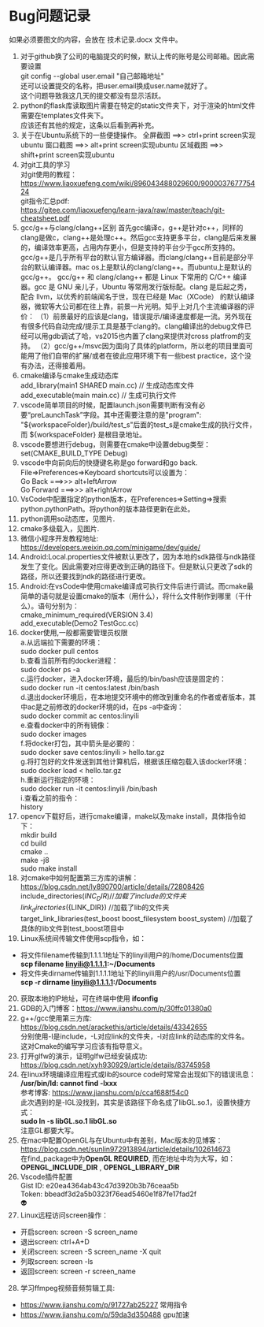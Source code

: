 # Bug问题记录
如果必须要图文的内容，会放在 技术记录.docx 文件中。

1. 对于github换了公司的电脑提交的时候，默认上传的账号是公司邮箱。因此需要设置  
  git config --global user.email "自己邮箱地址"  
  还可以设置提交的名称，把user.email换成user.name就好了。  
  这个问题导致我这几天的提交都没有显示活跃。
2. python的flask库读取图片需要在特定的static文件夹下，对于渲染的html文件需要在templates文件夹下。  
  应该还有其他的规定，这条以后看到再补充。
3. 关于在Ubuntu系统下的一些便捷操作。
  全屏截图 ==>>    ctrl+print screen实现ubuntu
  窗口截图 ==>>     alt+print screen实现ubuntu
  区域截图 ==>>   shift+print screen实现ubuntu
4. 对git工具的学习  
  对git使用的教程：https://www.liaoxuefeng.com/wiki/896043488029600/900003767775424  
  git指令汇总pdf:  
  https://gitee.com/liaoxuefeng/learn-java/raw/master/teach/git-cheatsheet.pdf
5. gcc/g++与clang/clang++区别
  首先gcc编译c，g++是针对c++，同样的clang是做c，clang++是处理c++。然后gcc支持更多平台，clang是后来发展的，编译效率更高，占用内存更小，但是支持的平台少于gcc所支持的。gcc/g++是几乎所有平台的默认官方编译器。而clang/clang++目前是部分平台的默认编译器。mac os上是默认的clang/clang++。而ubuntu上是默认的gcc/g++。
  gcc/g++ 和 clang/clang++ 都是 Linux 下常用的 C/C++ 编译器。gcc 是 GNU 亲儿子，Ubuntu 等常用发行版标配。clang 是后起之秀，配合 llvm，以优秀的前端闻名于世，现在已经是 Mac（XCode） 的默认编译器，微软等大公司都在往上靠，前景一片光明。知乎上对几个主流编译器的评价：
  （1）前景最好的应该是clang，错误提示/编译速度都是一流。另外现在有很多代码自动完成/提示工具是基于clang的。clang编译出的debug文件已经可以用gdb调试了哈，vs2015也内置了clang来提供对cross platfrom的支持。
  （2）gcc/g++/msvc因为面向了具体的platform，所以老的项目里面可能用了他们自带的扩展/或者在彼此应用环境下有一些best practice，这个没有办法，还得接着用。
6. cmake编译与cmake生成动态库  
  add_library(main1 SHARED main.cc)	// 生成动态库文件  
  add_executable(main main.cc)   // 生成可执行文件
7. vscode简单项目的时候，配置launch.json需要判断有没有必要“preLaunchTask”字段。其中还需要注意的是"program": "${workspaceFolder}/build/test_s"后面的test_s是cmake生成的执行文件，而 ${workspaceFolder} 是根目录地址。
8. vscode要想进行debug，则需要在cmake中设置debug类型：  set(CMAKE_BUILD_TYPE Debug)
9. vscode中向前向后的快捷键名称是go forward和go back.
  File=>Preferences=>Keyboard shortcuts可以设置为：  
  Go Back           ===>>>            alt+leftArrow  
  Go Forward        ===>>>            alt+rightArrow
10. VsCode中配置指定的python版本，在Preferences=>Setting=>搜索python.pythonPath。将python的版本路径更新在此处。
11. python调用so动态库，见图片.
12. cmake多级载入，见图片.
13. 微信小程序开发教程地址:  https://developers.weixin.qq.com/minigame/dev/guide/
14. Android:Local.properties文件被默认更改了，因为本地的sdk路径与ndk路径发生了变化。因此需要对应得更改到正确的路径下。但是默认只更改了sdk的路径，所以还要找到ndk的路径进行更改。
15. Android:在vsCode中使用cmake编译成可执行文件后进行调试。而cmake最简单的语句就是设置cmake的版本（用什么），将什么文件制作到哪里（干什么）。语句分别为：  
  cmake_minimum_required(VERSION 3.4)  
  add_executable(Demo2 TestGcc.cc)
16. docker使用,一般都需要管理员权限  
  a.从远端拉下需要的环境：  
    sudo docker pull centos  
  b.查看当前所有的docker进程：  
    sudo docker ps -a  
  c.运行docker，进入docker环境，最后的/bin/bash应该是固定的：  
    sudo docker run -it centos:latest /bin/bash  
  d.退出docker环境后，在本地提交环境中的修改到重命名的作者或者版本，其中ac是之前修改的docker环境的id，在ps -a中查询：  
    sudo docker commit ac centos:linyili  
  e.查看docker中的所有镜像：  
    sudo docker images  
  f.将docker打包，其中箭头是必要的：  
    sudo docker save centos:linyili >  hello.tar.gz  
  g.将打包好的文件发送到其他计算机后，根据该压缩包载入该docker环境：  
    sudo docker load <  hello.tar.gz  
  h.重新运行指定的环境：  
    sudo docker run -it centos:linyili /bin/bash  
  i.查看之前的指令：  
    history  
17. opencv下载好后，进行cmake编译，make以及make install，具体指令如下：  
  mkdir build  
  cd build  
  cmake ..  
  make -j8  
  sudo make install  
18. 对cmake中如何配置第三方库的讲解：  
  https://blog.csdn.net/ly890700/article/details/72808426  
  include_directories(${INC_DIR})  //加载了include的文件夹  
  link_directories(${LINK_DIR})    //加载了lib的文件夹  
  target_link_libraries(test_boost boost_filesystem    boost_system) //加载了具体的lib文件到test_boost项目中  
19. Linux系统间传输文件使用scp指令，如：  
  - 将文件filename传输到1.1.1.1地址下的linyili用户的/home/Documents位置  
  **scp filename linyili@1.1.1.1:~/Documents**  
  - 将文件夹dirname传输到1.1.1.1地址下的linyili用户的/usr/Documents位置  
  **scp -r dirname linyili@1.1.1.1:/Documents**
20. 获取本地的IP地址，可在终端中使用 **ifconfig**  
21. GDB的入门博客：https://www.jianshu.com/p/30ffc01380a0  
22. g++/gcc使用第三方库:  
  https://blog.csdn.net/arackethis/article/details/43342655  
  分别使用-I是include，-L对应link的文件夹，-l对应link的动态库的文件名。  
  这对Cmake的编写学习应该有指导意义。
23. 打开glfw的演示，证明glfw已经安装成功:  
  https://blog.csdn.net/xyh930929/article/details/83745958
24. 在linux环境编译应用程式或lib的source code时常常会出现如下的错误讯息：
  **/usr/bin/ld: cannot find -lxxx**  
  参考博客:  https://www.jianshu.com/p/ccaf688f54c0  
  此次遇到的是-lGL没找到，其实是该路径下命名成了libGL.so.1，设置快捷方式：  
  **sudo ln -s libGL.so.1 libGL.so**  
  注意GL都要大写。
25. 在mac中配置OpenGL与在Ubuntu中有差别，Mac版本的见博客：  
  https://blog.csdn.net/sunlin972913894/article/details/102614673  
  在find_package中为**OpenGL REQUIRED**, 而在地址中均为大写，如：
  **OPENGL_INCLUDE_DIR** , **OPENGL_LIBRARY_DIR**
26. Vscode插件配置  
  Gist ID: e20ea4364ab43c47d3920b3b76ceaa5b  
  Token: bbeadf3d2a5b0323f76ead5460e1f87fe17fad2f  
  :alien:
27. Linux远程访问screen操作：
  * 开启screen: screen -S screen_name
  * 退出screen: ctrl+A+D
  * 关闭screen: screen -S screen_name -X quit
  * 列取screen: screen -ls
  * 返回screen: screen -r screen_name
28. 学习ffmpeg视频音频剪辑工具:
  * https://www.jianshu.com/p/91727ab25227 常用指令
  * https://www.jianshu.com/p/59da3d350488 gpu加速